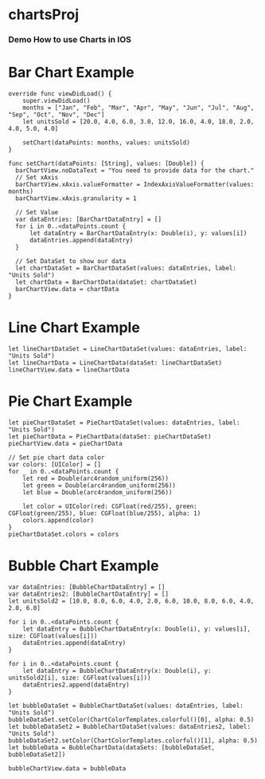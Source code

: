 # chartsProj

### Demo How to use Charts in IOS

# Bar Chart Example

    override func viewDidLoad() {
        super.viewDidLoad()    
        months = ["Jan", "Feb", "Mar", "Apr", "May", "Jun", "Jul", "Aug", "Sep", "Oct", "Nov", "Dec"]
        let unitsSold = [20.0, 4.0, 6.0, 3.0, 12.0, 16.0, 4.0, 18.0, 2.0, 4.0, 5.0, 4.0]

        setChart(dataPoints: months, values: unitsSold)
    }
    
    func setChart(dataPoints: [String], values: [Double]) {
      barChartView.noDataText = "You need to provide data for the chart."        
      // Set xAxis
      barChartView.xAxis.valueFormatter = IndexAxisValueFormatter(values: months)
      barChartView.xAxis.granularity = 1
        
      // Set Value
      var dataEntries: [BarChartDataEntry] = []
      for i in 0..<dataPoints.count {
          let dataEntry = BarChartDataEntry(x: Double(i), y: values[i])
          dataEntries.append(dataEntry)
      }
  
      // Set DataSet to show our data
      let chartDataSet = BarChartDataSet(values: dataEntries, label: "Units Sold")
      let chartData = BarChartData(dataSet: chartDataSet)
      barChartView.data = chartData
    }

# Line Chart Example

    let lineChartDataSet = LineChartDataSet(values: dataEntries, label: "Units Sold")
    let lineChartData = LineChartData(dataSet: lineChartDataSet)    
    lineChartView.data = lineChartData

# Pie Chart Example

    let pieChartDataSet = PieChartDataSet(values: dataEntries, label: "Units Sold")
    let pieChartData = PieChartData(dataSet: pieChartDataSet)    
    pieChartView.data = pieChartData
        
    // Set pie chart data color
    var colors: [UIColor] = []    
    for _ in 0..<dataPoints.count {
        let red = Double(arc4random_uniform(256))
        let green = Double(arc4random_uniform(256))
        let blue = Double(arc4random_uniform(256))
            
        let color = UIColor(red: CGFloat(red/255), green: CGFloat(green/255), blue: CGFloat(blue/255), alpha: 1)
        colors.append(color)
    }    
    pieChartDataSet.colors = colors

# Bubble Chart Example
    var dataEntries: [BubbleChartDataEntry] = []
    var dataEntries2: [BubbleChartDataEntry] = []
    let unitsSold2 = [10.0, 8.0, 6.0, 4.0, 2.0, 6.0, 10.0, 8.0, 6.0, 4.0, 2.0, 6.0]
           
    for i in 0..<dataPoints.count {
        let dataEntry = BubbleChartDataEntry(x: Double(i), y: values[i], size: CGFloat(values[i]))
        dataEntries.append(dataEntry)
    }
        
    for i in 0..<dataPoints.count {
        let dataEntry = BubbleChartDataEntry(x: Double(i), y: unitsSold2[i], size: CGFloat(values[i]))
        dataEntries2.append(dataEntry)
    }
        
    let bubbleDataSet = BubbleChartDataSet(values: dataEntries, label: "Units Sold")
    bubbleDataSet.setColor(ChartColorTemplates.colorful()[0], alpha: 0.5)
    let bubbleDataSet2 = BubbleChartDataSet(values: dataEntries2, label: "Units Sold")
    bubbleDataSet2.setColor(ChartColorTemplates.colorful()[1], alpha: 0.5)
    let bubbleData = BubbleChartData(dataSets: [bubbleDataSet, bubbleDataSet2])
        
    bubbleChartView.data = bubbleData
